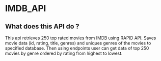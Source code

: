 # IMDB_API

## What does this API do ?
This api retrieves 250 top rated movies from IMDB using RAPID API. Saves movie data (id, rating, title, genres) and uniques genres of the movies to specified database. Then using endpoints user can get data of top 250 movies by genre ordered by rating from highest to lowest.

